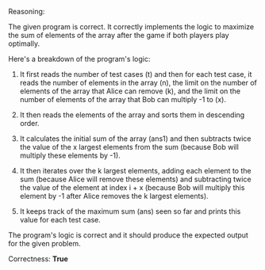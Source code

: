 Reasoning: 

The given program is correct. It correctly implements the logic to maximize the sum of elements of the array after the game if both players play optimally. 

Here's a breakdown of the program's logic:

1. It first reads the number of test cases (t) and then for each test case, it reads the number of elements in the array (n), the limit on the number of elements of the array that Alice can remove (k), and the limit on the number of elements of the array that Bob can multiply -1 to (x).

2. It then reads the elements of the array and sorts them in descending order.

3. It calculates the initial sum of the array (ans1) and then subtracts twice the value of the x largest elements from the sum (because Bob will multiply these elements by -1).

4. It then iterates over the k largest elements, adding each element to the sum (because Alice will remove these elements) and subtracting twice the value of the element at index i + x (because Bob will multiply this element by -1 after Alice removes the k largest elements).

5. It keeps track of the maximum sum (ans) seen so far and prints this value for each test case.

The program's logic is correct and it should produce the expected output for the given problem.

Correctness: **True**